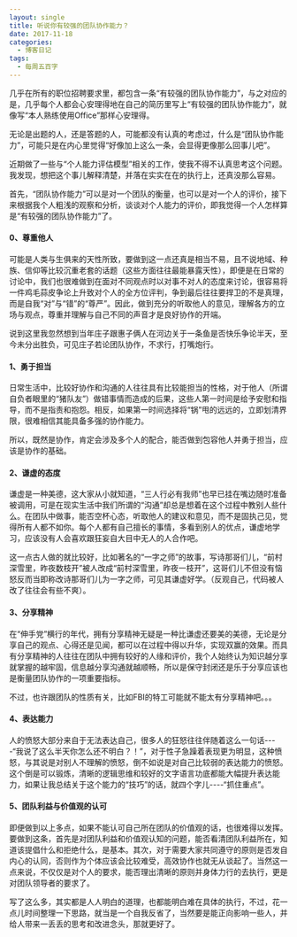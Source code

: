 ```yaml
---
layout: single
title: 听说你有较强的团队协作能力？
date: 2017-11-18
categories:
  - 博客日记
tags:
  - 每周五百字
--- 
```

几乎在所有的职位招聘要求里，都包含一条“有较强的团队协作能力”，与之对应的是，几乎每个人都会心安理得地在自己的简历里写上“有较强的团队协作能力”，就像写“本人熟练使用Office”那样心安理得。

无论是出题的人，还是答题的人，可能都没有认真的考虑过，什么是“团队协作能力”，可能只是在内心里觉得“好像加上这么一条，会显得更像那么回事儿吧”。

近期做了一些与“个人能力评估模型”相关的工作，使我不得不认真思考这个问题。我发现，想把这个事儿解释清楚，并落在实实在在的执行上，还真没那么容易。

首先，“团队协作能力”可以是对一个团队的衡量，也可以是对一个人的评价，接下来根据我个人粗浅的观察和分析，谈谈对个人能力的评价，即我觉得一个人怎样算是“有较强的团队协作能力”了。

#### 0、尊重他人
可能是人类与生俱来的天性所致，要做到这一点还真是相当不易，且不说地域、种族、信仰等比较沉重老套的话题（这些方面往往最能暴露天性），即便是在日常的讨论中，我们也很难做到在面对不同观点时以对事不对人的态度来讨论，很容易将一件鸡毛蒜皮争论上升致对个人的全方位评判，争到最后往往要捍卫的不是真理，而是自我“对”与“错”的“尊严”。因此，做到充分的听取他人的意见，理解各方的立场与观点，尊重并理解与自己不同的声音才是良好协作的开端。

说到这里我忽然想到当年庄子跟惠子俩人在河边关于一条鱼是否快乐争论半天，至今未分出胜负，可见庄子若论团队协作，不求行，打嘴炮行。

#### 1、勇于担当
日常生活中，比较好协作和沟通的人往往具有比较能担当的性格，对于他人（所谓自负者眼里的“猪队友”）做错事情而造成的后果，这些人第一时间是给予安慰和指导，而不是指责和抱怨。相反，如果第一时间选择将“锅”甩的远远的，立即划清界限，很难相信其能具备多强的协作能力。

所以，既然是协作，肯定会涉及多个人的配合，能否做到包容他人并勇于担当，应该是协作的基础。

#### 2、谦虚的态度
谦虚是一种美德，这大家从小就知道，“三人行必有我师”也早已挂在嘴边随时准备被调用，可是在现实生活中我们所谓的“沟通”却总是想着在这个过程中教别人些什么。在团队中做事，能否空杯心态，听取他人的建议和意见，而不是固执己见，觉得所有人都不如你。每个人都有自己擅长的事情，多看到别人的优点，谦虚地学习，应该没有人会喜欢跟狂妄自大目中无人的人合作吧。

这一点古人做的就比较好，比如著名的“一字之师”的故事，写诗那哥们儿，“前村深雪里，昨夜数枝开”被人改成“前村深雪里，昨夜一枝开”，这哥们儿不但没有恼怒反而当即称改诗那哥们儿为一字之师，可见其谦虚好学。（反观自己，代码被人改了往往会有些不爽）。

#### 3、分享精神
在“伸手党”横行的年代，拥有分享精神无疑是一种比谦虚还要美的美德，无论是分享自己的观点、心得还是见闻，都可以在过程中得以升华，实现双赢的效果。而具有分享精神的人往往在团队中拥有较好的人缘和评价，我个人始终认为知识越分享就掌握的越牢固，信息越分享沟通就越顺畅，所以是保守封闭还是乐于分享应该也是衡量团队协作的一项重要指标。

不过，也许跟团队的性质有关，比如FBI的特工可能就不能太有分享精神吧。。。

#### 4、表达能力
人的愤怒大部分来自于无法表达自己，很多人的狂怒往往伴随着这么一句话----“我说了这么半天你怎么还不明白？！”，对于性子急躁着表现更为明显，这种愤怒，与其说是对别人不理解的愤怒，倒不如说是对自己比较弱的表达能力的愤怒。这个倒是可以锻炼，清晰的逻辑思维和较好的文字语言功底都能大幅提升表达能力，如果让我总结关于这个能力的“技巧”的话，就四个字儿----“抓住重点”。

#### 5、团队利益与价值观的认可
即便做到以上多点，如果不能认可自己所在团队的价值观的话，也很难得以发挥。要做到这条，首先是对团队利益和价值观认知的问题，能否看清团队利益所在，知道该提倡什么和拒绝什么，是基本。其次，对于需要大家共同遵守的原则是否发自内心的认同，否则作为个体应该会比较难受，高效协作也就无从谈起了。当然这一点来说，不仅仅是对个人的要求，能否理出清晰的原则并身体力行的去执行，更是对团队领导者的要求了。

写了这么多，其实都是人人明白的道理，也都能明白难在具体的执行，不过，花一点儿时间整理一下思路，就当是一个自我反省了，当然要是能正向影响一些人，并给人带来一丢丢的思考和改进念头，那就更好了。

